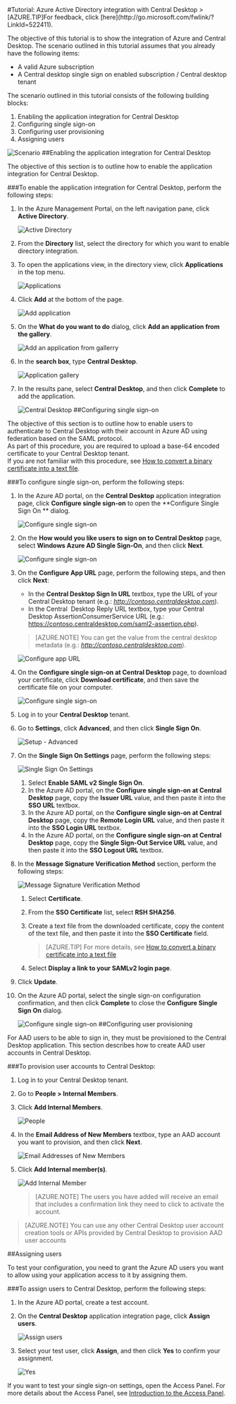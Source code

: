 <properties pageTitle="Tutorial: Azure Active Directory integration with Central Desktop | Windows Azure" description="Learn how to use Central Desktop with Azure Active Directory to enable single sign-on, automated provisioning, and more!." services="active-directory" authors="MarkusVi"  documentationCenter="na" manager="stevenpo"/>
<tags ms.service="active-directory" ms.devlang="na" ms.topic="article" ms.tgt_pltfrm="na" ms.workload="identity" ms.date="08/01/2015" ms.author="markvi" />
#Tutorial: Azure Active Directory integration with Central Desktop
<!-- deleted by customization
>[AZURE.TIP]For feedback, click [here](https://social.msdn.microsoft.com/Forums/azure/zh-cn/f8acd59c-066b-4240-9020-ceb6df7235f5/tutorial-azure-ad-integration-with-central-desktop?forum=WindowsAzureAD).
-->
<!-- keep by customization: begin -->
>[AZURE.TIP]For feedback, click [here](http://go.microsoft.com/fwlink/?LinkId=522411).
<!-- keep by customization: end -->

The objective of this tutorial is to show the integration of Azure and Central Desktop. The scenario outlined in this tutorial assumes that you already have the following items:

-   A valid Azure subscription
-   A Central desktop single sign on enabled subscription / Central desktop tenant

The scenario outlined in this tutorial consists of the following building blocks:

1.  Enabling the application integration for Central Desktop
2.  Configuring single sign-on
3.  Configuring user provisioning
4.  Assigning users

![Scenario](./media/active-directory-saas-central-desktop-tutorial/IC769558.png "Scenario")
##Enabling the application integration for Central Desktop

The objective of this section is to outline how to enable the application integration for Central Desktop.

###To enable the application integration for Central Desktop, perform the following steps:

1.  In the Azure Management Portal, on the left navigation pane, click **Active Directory**.

    ![Active Directory](./media/active-directory-saas-central-desktop-tutorial/IC700993.png "Active Directory")

2.  From the **Directory** list, select the directory for which you want to enable directory integration.

3.  To open the applications view, in the directory view, click **Applications** in the top menu.

    ![Applications](./media/active-directory-saas-central-desktop-tutorial/IC700994.png "Applications")

4.  Click **Add** at the bottom of the page.

    ![Add application](./media/active-directory-saas-central-desktop-tutorial/IC749321.png "Add application")

5.  On the **What do you want to do** dialog, click **Add an application from the gallery**.

    ![Add an application from gallerry](./media/active-directory-saas-central-desktop-tutorial/IC749322.png "Add an application from gallerry")

6.  In the **search box**, type **Central Desktop**.

    ![Application gallery](./media/active-directory-saas-central-desktop-tutorial/IC769559.png "Application gallery")

7.  In the results pane, select **Central Desktop**, and then click **Complete** to add the application.

    ![Central Desktop](./media/active-directory-saas-central-desktop-tutorial/IC769560.png "Central Desktop")
##Configuring single sign-on

The objective of this section is to outline how to enable users to authenticate to Central Desktop with their account in Azure AD using federation based on the SAML protocol.  
As part of this procedure, you are required to upload a base-64 encoded certificate to your Central Desktop tenant.  
If you are not familiar with this procedure, see [How to convert a binary certificate into a text file](http://youtu.be/PlgrzUZ-Y1o).



###To configure single sign-on, perform the following steps:

1.  In the Azure AD portal, on the **Central Desktop** application integration page, click **Configure single sign-on** to open the **Configure Single Sign On ** dialog.

    ![Configure single sign-on](./media/active-directory-saas-central-desktop-tutorial/IC749323.png "Configure single sign-on")

2.  On the **How would you like users to sign on to Central Desktop** page, select **Windows Azure AD Single Sign-On**, and then click **Next**.

    ![Configure single sign-on](./media/active-directory-saas-central-desktop-tutorial/IC777628.png "Configure single sign-on")

3.  On the **Configure App URL** page, perform the following steps, and then click **Next**: 

    -   In the **Central Desktop Sign In URL** textbox, type the URL of your Central Desktop tenant (e.g.: *http://contoso.centraldesktop.com*).
    -   In the Central  Desktop Reply URL textbox, type your Central Desktop AssertionConsumerService URL (e.g.:  https://contoso.centraldesktop.com/saml2-assertion.php).

    >[AZURE.NOTE] You can get the value from the central desktop metadata (e.g.: *http://contoso.centraldesktop.com*).

    ![Configure app URL](./media/active-directory-saas-central-desktop-tutorial/IC769561.png "Configure app URL")

4.  On the **Configure single sign-on at Central Desktop** page, to download your certificate, click **Download certificate**, and then save the certificate file on your computer.

    ![Configure single sign-on](./media/active-directory-saas-central-desktop-tutorial/IC769562.png "Configure single sign-on")

5.  Log in to your **Central Desktop** tenant.

6.  Go to **Settings**, click **Advanced**, and then click **Single Sign On**.

    ![Setup - Advanced](./media/active-directory-saas-central-desktop-tutorial/IC769563.png "Setup - Advanced")

7.  On the **Single Sign On Settings** page, perform the following steps:

    ![Single Sign On Settings](./media/active-directory-saas-central-desktop-tutorial/IC769564.png "Single Sign On Settings")

    1.  Select **Enable SAML v2 Single Sign On**.
    2.  In the Azure AD portal, on the **Configure single sign-on at Central Desktop** page, copy the **Issuer URL** value, and then paste it into the **SSO URL** textbox.
    3.  In the Azure AD portal, on the **Configure single sign-on at Central Desktop** page, copy the **Remote Login URL** value, and then paste it into the **SSO Login URL** textbox.
    4.  In the Azure AD portal, on the **Configure single sign-on at Central Desktop** page, copy the **Single Sign-Out Service URL** value, and then paste it into the **SSO Logout URL** textbox.

8.  In the **Message Signature Verification Method** section, perform the following steps:

    ![Message Signature Verification Method](./media/active-directory-saas-central-desktop-tutorial/IC769565.png "Message Signature Verification Method")

    1.  Select **Certificate**.
    2.  From the **SSO Certificate** list, select **RSH SHA256**.
    3.  Create a text file from the downloaded certificate, copy the content of the text file, and then paste it into the **SSO Certificate** field.  

        >[AZURE.TIP] For more details, see [How to convert a binary certificate into a text file](http://youtu.be/PlgrzUZ-Y1o)

    4.  Select **Display a link to your SAMLv2 login page**.

9.  Click **Update**.

10. On the Azure AD portal, select the single sign-on configuration confirmation, and then click **Complete** to close the **Configure Single Sign On** dialog.

    ![Configure single sign-on](./media/active-directory-saas-central-desktop-tutorial/IC769566.png "Configure single sign-on")
##Configuring user provisioning

For AAD users to be able to sign in, they must be provisioned to the Central Desktop application. This section describes how to create AAD user accounts in Central Desktop.

###To provision user accounts to Central Desktop:

1.  Log in to your Central Desktop tenant.

2.  Go to **People \> Internal Members**.

3.  Click **Add Internal Members**.

    ![People](./media/active-directory-saas-central-desktop-tutorial/IC781051.png "People")

4.  In the **Email Address of New Members** textbox, type an AAD account you want to provision, and then click **Next**.

    ![Email Addresses of New Members](./media/active-directory-saas-central-desktop-tutorial/IC781052.png "Email Addresses of New Members")

5.  Click **Add Internal member(s)**.

    ![Add Internal Member](./media/active-directory-saas-central-desktop-tutorial/IC781053.png "Add Internal Member")

    >[AZURE.NOTE] The users you have added will receive an email that includes a confirmation link they need to click to activate the account.

>[AZURE.NOTE] You can use any other Central Desktop user account creation tools or APIs provided by Central Desktop to provision AAD user accounts

##Assigning users

To test your configuration, you need to grant the Azure AD users you want to allow using your application access to it by assigning them.

###To assign users to Central Desktop, perform the following steps:

1.  In the Azure AD portal, create a test account.

2.  On the **Central Desktop** application integration page, click **Assign users**.

    ![Assign users](./media/active-directory-saas-central-desktop-tutorial/IC769567.png "Assign users")

3.  Select your test user, click **Assign**, and then click **Yes** to confirm your assignment.

    ![Yes](./media/active-directory-saas-central-desktop-tutorial/IC767830.png "Yes")

If you want to test your single sign-on settings, open the Access Panel. For more details about the Access Panel, see [Introduction to the Access Panel](https://msdn.microsoft.com/zh-cn/library/dn308586).
